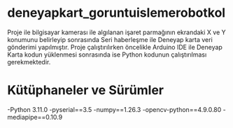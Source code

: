 # deneyapkart_goruntuislemerobotkol
Proje ile bilgisayar kamerası ile algılanan işaret parmağının ekrandaki X ve Y konumunu belirleyip sonrasında Seri haberleşme ile Deneyap karta veri gönderimi yapılmıştır.
Proje çalıştırılırken öncelikle Arduino IDE ile Deneyap Karta kodun yüklenmesi sonrasında ise Python kodunun çalıştırılması gerekmektedir.
# Kütüphaneler ve Sürümler
-Python 3.11.0
-pyserial==3.5
-numpy==1.26.3
-opencv-python==4.9.0.80
-mediapipe==0.10.9
